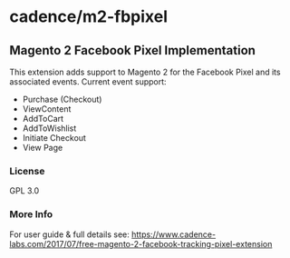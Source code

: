 # cadence/m2-fbpixel
## Magento 2 Facebook Pixel Implementation
This extension adds support to Magento 2 for the Facebook Pixel and its associated events. 
Current event support:
* Purchase (Checkout)
* ViewContent
* AddToCart
* AddToWishlist
* Initiate Checkout
* View Page

### License

GPL 3.0

### More Info

For user guide & full details see: https://www.cadence-labs.com/2017/07/free-magento-2-facebook-tracking-pixel-extension


